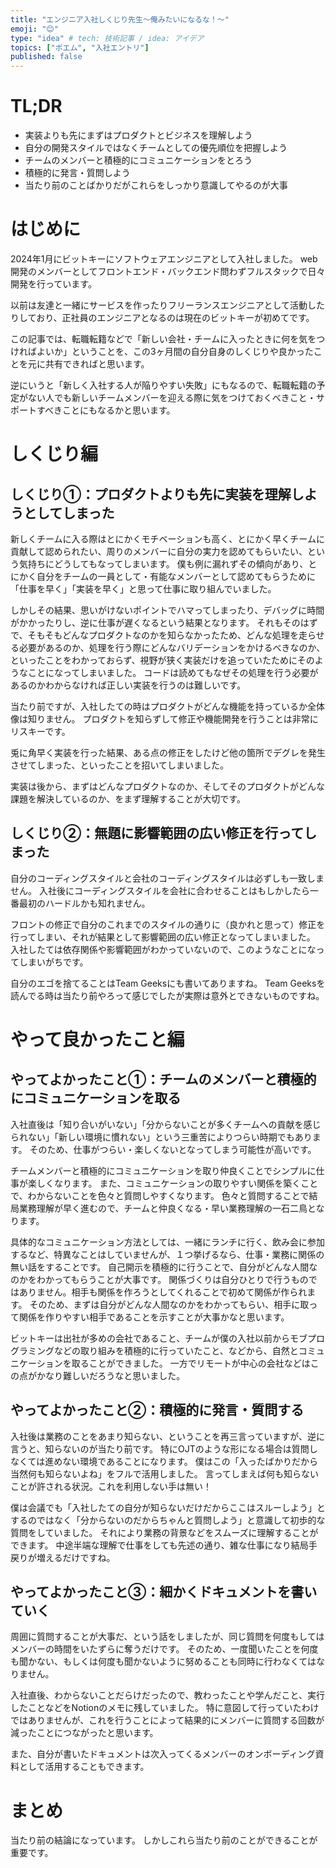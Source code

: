 ```yaml
---
title: "エンジニア入社しくじり先生〜俺みたいになるな！〜"
emoji: "😊"
type: "idea" # tech: 技術記事 / idea: アイデア
topics: ["ポエム", "入社エントリ"]
published: false
---
```


# TL;DR

- 実装よりも先にまずはプロダクトとビジネスを理解しよう
- 自分の開発スタイルではなくチームとしての優先順位を把握しよう
- チームのメンバーと積極的にコミュニケーションをとろう
- 積極的に発言・質問しよう
- 当たり前のことばかりだがこれらをしっかり意識してやるのが大事

# はじめに

2024年1月にビットキーにソフトウェアエンジニアとして入社しました。
web開発のメンバーとしてフロントエンド・バックエンド問わずフルスタックで日々開発を行っています。

以前は友達と一緒にサービスを作ったりフリーランスエンジニアとして活動したりしており、正社員のエンジニアとなるのは現在のビットキーが初めてです。

この記事では、転職転籍などで「新しい会社・チームに入ったときに何を気をつければよいか」ということを、この3ヶ月間の自分自身のしくじりや良かったことを元に共有できればと思います。

逆にいうと「新しく入社する人が陥りやすい失敗」にもなるので、転職転籍の予定がない人でも新しいチームメンバーを迎える際に気をつけておくべきこと・サポートすべきことにもなるかと思います。

# しくじり編

## しくじり①：プロダクトよりも先に実装を理解しようとしてしまった

新しくチームに入る際はとにかくモチベーションも高く、とにかく早くチームに貢献して認められたい、周りのメンバーに自分の実力を認めてもらいたい、という気持ちにどうしてもなってしまいます。
僕も例に漏れずその傾向があり、とにかく自分をチームの一員として・有能なメンバーとして認めてもらうために「仕事を早く」「実装を早く」と思って仕事に取り組んでいました。

しかしその結果、思いがけないポイントでハマってしまったり、デバッグに時間がかかったりし、逆に仕事が遅くなるという結果となります。
それもそのはずで、そもそもどんなプロダクトなのかを知らなかったため、どんな処理を走らせる必要があるのか、処理を行う際にどんなバリデーションをかけるべきなのか、といったことをわかっておらず、視野が狭く実装だけを追っていたためにそのようなことになってしまいました。
コードは読めてもなぜその処理を行う必要があるのかわからなければ正しい実装を行うのは難しいです。

当たり前ですが、入社したての時はプロダクトがどんな機能を持っているか全体像は知りません。
プロダクトを知らずして修正や機能開発を行うことは非常にリスキーです。

兎に角早く実装を行った結果、ある点の修正をしたけど他の箇所でデグレを発生させてしまった、といったことを招いてしまいました。

実装は後から、まずはどんなプロダクトなのか、そしてそのプロダクトがどんな課題を解決しているのか、をまず理解することが大切です。

## しくじり②：無題に影響範囲の広い修正を行ってしまった

自分のコーディングスタイルと会社のコーディングスタイルは必ずしも一致しません。
入社後にコーディングスタイルを会社に合わせることはもしかしたら一番最初のハードルかも知れません。

フロントの修正で自分のこれまでのスタイルの通りに（良かれと思って）修正を行ってしまい、それが結果として影響範囲の広い修正となってしまいました。
入社したては依存関係や影響範囲がわかっていないので、このようなことになってしまいがちです。

自分のエゴを捨てることはTeam Geeksにも書いてありますね。
Team Geeksを読んでる時は当たり前やろって感じでしたが実際は意外とできないものですね。

# やって良かったこと編

## やってよかったこと①：チームのメンバーと積極的にコミュニケーションを取る

入社直後は「知り合いがいない」「分からないことが多くチームへの貢献を感じられない」「新しい環境に慣れない」という三重苦によりつらい時期でもあります。
そのため、仕事がつらい・楽しくないとなってしまう可能性が高いです。

チームメンバーと積極的にコミュニケーションを取り仲良くことでシンプルに仕事が楽しくなります。
また、コミュニケーションの取りやすい関係を築くことで、わからないことを色々と質問しやすくなります。
色々と質問することで結局業務理解が早く進むので、チームと仲良くなる・早い業務理解の一石二鳥となります。

具体的なコミュニケーション方法としては、一緒にランチに行く、飲み会に参加するなど、特異なことはしていませんが、１つ挙げるなら、仕事・業務に関係の無い話をすることです。
自己開示を積極的に行うことで、自分がどんな人間なのかをわかってもらうことが大事です。
関係づくりは自分ひとりで行うものではありません。相手も関係を作ろうとしてくれることで初めて関係が作られます。
そのため、まずは自分がどんな人間なのかをわかってもらい、相手に取って関係を作りやすい相手であることを示すことが大事かなと思います。

ビットキーは出社が多めの会社であること、チームが僕の入社以前からモブプログラミングなどの取り組みを積極的に行っていたこと、などから、自然とコミュニケーションを取ることができました。
一方でリモートが中心の会社などはこの点がかなり難しいだろうなと思いました。

## やってよかったこと②：積極的に発言・質問する

入社後は業務のことをあまり知らない、ということを再三言っていますが、逆に言うと、知らないのが当たり前です。
特にOJTのような形になる場合は質問しなくては進めない環境であることになります。
僕はこの「入ったばかりだから当然何も知らないよね」をフルで活用しました。
言ってしまえば何も知らないことが許される状況。これを利用しない手は無い！

僕は会議でも「入社したての自分が知らないだけだからここはスルーしよう」とするのではなく「分からないのだからちゃんと質問しよう」と意識して初歩的な質問をしていました。
それにより業務の背景などをスムーズに理解することができます。
中途半端な理解で仕事をしても先述の通り、雑な仕事になり結局手戻りが増えるだけですね。

## やってよかったこと③：細かくドキュメントを書いていく

周囲に質問することが大事だ、という話をしましたが、同じ質問を何度もしてはメンバーの時間をいたずらに奪うだけです。
そのため、一度聞いたことを何度も聞かない、もしくは何度も聞かないように努めることも同時に行わなくてはなりません。

入社直後、わからないことだらけだったので、教わったことや学んだこと、実行したことなどをNotionのメモに残していました。
特に意図して行っていたわけではありませんが、これを行うことによって結果的にメンバーに質問する回数が減ったことにつながったと思います。

また、自分が書いたドキュメントは次入ってくるメンバーのオンボーディング資料として活用することもできます。

# まとめ

当たり前の結論になっています。
しかしこれら当たり前のことができることが重要です。
